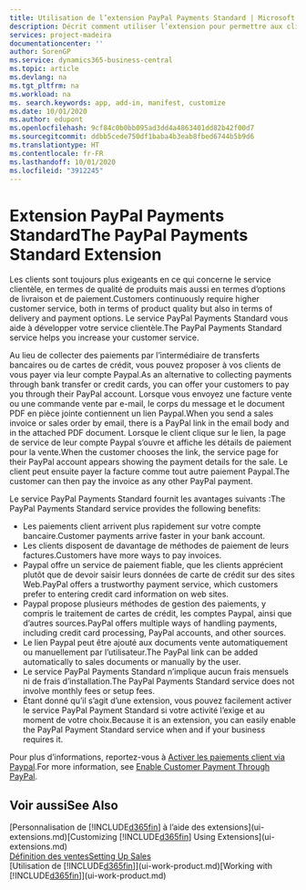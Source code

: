```yaml
---
title: Utilisation de l’extension PayPal Payments Standard | Microsoft Docs
description: Décrit comment utiliser l’extension pour permettre aux clients d’effectuer des paiements avec Paypal.
services: project-madeira
documentationcenter: ''
author: SorenGP
ms.service: dynamics365-business-central
ms.topic: article
ms.devlang: na
ms.tgt_pltfrm: na
ms.workload: na
ms. search.keywords: app, add-in, manifest, customize
ms.date: 10/01/2020
ms.author: edupont
ms.openlocfilehash: 9cf84c0b0bb095ad3dd4a4863401dd82b42f00d7
ms.sourcegitcommit: ddbb5cede750df1baba4b3eab8fbed6744b5b9d6
ms.translationtype: HT
ms.contentlocale: fr-FR
ms.lasthandoff: 10/01/2020
ms.locfileid: "3912245"
---
```

# <a name="the-paypal-payments-standard-extension"></a><span data-ttu-id="22699-103">Extension PayPal Payments Standard</span><span class="sxs-lookup"><span data-stu-id="22699-103">The PayPal Payments Standard Extension</span></span>
<span data-ttu-id="22699-104">Les clients sont toujours plus exigeants en ce qui concerne le service clientèle, en termes de qualité de produits mais aussi en termes d’options de livraison et de paiement.</span><span class="sxs-lookup"><span data-stu-id="22699-104">Customers continuously require higher customer service, both in terms of product quality but also in terms of delivery and payment options.</span></span> <span data-ttu-id="22699-105">Le service PayPal Payments Standard vous aide à développer votre service clientèle.</span><span class="sxs-lookup"><span data-stu-id="22699-105">The PayPal Payments Standard service helps you increase your customer service.</span></span>

<span data-ttu-id="22699-106">Au lieu de collecter des paiements par l’intermédiaire de transferts bancaires ou de cartes de crédit, vous pouvez proposer à vos clients de vous payer via leur compte Paypal.</span><span class="sxs-lookup"><span data-stu-id="22699-106">As an alternative to collecting payments through bank transfer or credit cards, you can offer your customers to pay you through their PayPal account.</span></span> <span data-ttu-id="22699-107">Lorsque vous envoyez une facture vente ou une commande vente par e-mail, le corps du message et le document PDF en pièce jointe contiennent un lien Paypal.</span><span class="sxs-lookup"><span data-stu-id="22699-107">When you send a sales invoice or sales order by email, there is a PayPal link in the email body and in the attached PDF document.</span></span> <span data-ttu-id="22699-108">Lorsque le client clique sur le lien, la page de service de leur compte Paypal s’ouvre et affiche les détails de paiement pour la vente.</span><span class="sxs-lookup"><span data-stu-id="22699-108">When the customer chooses the link, the service page for their PayPal account appears showing the payment details for the sale.</span></span> <span data-ttu-id="22699-109">Le client peut ensuite payer la facture comme tout autre paiement Paypal.</span><span class="sxs-lookup"><span data-stu-id="22699-109">The customer can then pay the invoice as any other PayPal payment.</span></span>

<span data-ttu-id="22699-110">Le service PayPal Payments Standard fournit les avantages suivants :</span><span class="sxs-lookup"><span data-stu-id="22699-110">The PayPal Payments Standard service provides the following benefits:</span></span>

* <span data-ttu-id="22699-111">Les paiements client arrivent plus rapidement sur votre compte bancaire.</span><span class="sxs-lookup"><span data-stu-id="22699-111">Customer payments arrive faster in your bank account.</span></span>
* <span data-ttu-id="22699-112">Les clients disposent de davantage de méthodes de paiement de leurs factures.</span><span class="sxs-lookup"><span data-stu-id="22699-112">Customers have more ways to pay invoices.</span></span>
* <span data-ttu-id="22699-113">Paypal offre un service de paiement fiable, que les clients apprécient plutôt que de devoir saisir leurs données de carte de crédit sur des sites Web.</span><span class="sxs-lookup"><span data-stu-id="22699-113">PayPal offers a trustworthy payment service, which customers prefer to entering credit card information on web sites.</span></span>
* <span data-ttu-id="22699-114">Paypal propose plusieurs méthodes de gestion des paiements, y compris le traitement de cartes de crédit, les comptes Paypal, ainsi que d’autres sources.</span><span class="sxs-lookup"><span data-stu-id="22699-114">PayPal offers multiple ways of handling payments, including credit card processing, PayPal accounts, and other sources.</span></span>
* <span data-ttu-id="22699-115">Le lien Paypal peut être ajouté aux documents vente automatiquement ou manuellement par l’utilisateur.</span><span class="sxs-lookup"><span data-stu-id="22699-115">The PayPal link can be added automatically to sales documents or manually by the user.</span></span>
* <span data-ttu-id="22699-116">Le service PayPal Payments Standard n’implique aucun frais mensuels ni de frais d’installation.</span><span class="sxs-lookup"><span data-stu-id="22699-116">The PayPal Payments Standard service does not involve monthly fees or setup fees.</span></span>
* <span data-ttu-id="22699-117">Étant donné qu’il s’agit d’une extension, vous pouvez facilement activer le service PayPal Payment Standard si votre activité l’exige et au moment de votre choix.</span><span class="sxs-lookup"><span data-stu-id="22699-117">Because it is an extension, you can easily enable the PayPal Payment Standard service when and if your business requires it.</span></span>  

<span data-ttu-id="22699-118">Pour plus d’informations, reportez-vous à [Activer les paiements client via Paypal](sales-how-enable-payment-service-extensions.md).</span><span class="sxs-lookup"><span data-stu-id="22699-118">For more information, see [Enable Customer Payment Through PayPal](sales-how-enable-payment-service-extensions.md).</span></span>

## <a name="see-also"></a><span data-ttu-id="22699-119">Voir aussi</span><span class="sxs-lookup"><span data-stu-id="22699-119">See Also</span></span>
<span data-ttu-id="22699-120">[Personnalisation de [!INCLUDE[d365fin](includes/d365fin_md.md)] à l’aide des extensions](ui-extensions.md)</span><span class="sxs-lookup"><span data-stu-id="22699-120">[Customizing [!INCLUDE[d365fin](includes/d365fin_md.md)] Using Extensions](ui-extensions.md)</span></span>  
[<span data-ttu-id="22699-121">Définition des ventes</span><span class="sxs-lookup"><span data-stu-id="22699-121">Setting Up Sales</span></span>](sales-setup-sales.md)  
<span data-ttu-id="22699-122">[Utilisation de [!INCLUDE[d365fin](includes/d365fin_md.md)]](ui-work-product.md)</span><span class="sxs-lookup"><span data-stu-id="22699-122">[Working with [!INCLUDE[d365fin](includes/d365fin_md.md)]](ui-work-product.md)</span></span>
